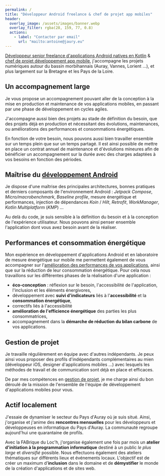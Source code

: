 ```yaml
---
permalink: /
title: "Développeur Android freelance & chef de projet app mobiles"
header: 
  overlay_image: /assets/images/banner.webp
  overlay_filter: rgba(28, 159, 77, 0.8)
  actions:
    - label: "Contacter par email"
      url: "mailto:antoine@jaury.eu"
---
```


<a href="/android" target="_blank">Développeur senior freelance d'applications Android natives en Kotlin</a> & <a href="/gestion-de-projet" target="_blank">chef de projet développement app mobile</a>, j'accompagne les projets numériques autour du bassin morbihannais (Auray, Vannes, Lorient ...), et plus largement sur la Bretagne et les Pays de la Loire.

## Un accompagnement large
Je vous propose un accompagnement pouvant aller de la conception à la mise en production et maintenance de vos applications mobiles, en passant par une phase de développement en cycles agiles.

J'accompagne aussi bien des projets au stade de définition du besoin, que des projets déjà en production et nécessitant des évolutions, maintenances, ou améliorations des performances et consommations énergétiques.

En fonction de votre besoin, nous pouvons aussi bien travailler ensemble sur un temps plein que sur un temps partagé. Il est ainsi possible de mettre en place un contrat annuel de maintenance et d'évolutions mineures afin de bénéficier un accompagnement sur la durée avec des charges adaptées à vos besoins en fonction des périodes.

## Maîtrise du <a href="/android" target="_blank">développement Android</a>
Je dispose d'une maîtrise des principales architectures, bonnes pratiques et derniers composants de l'environnement Android : *Jetpack Compose*, *Micro/macrobenchmark*, *Baseline profile*, mesure énergétique et performances, injection de dépendances *Koin* / *Hilt*, *Retrofit*, *WorkManager*, *Kotlin Multiplatform* (*KMP*) ...

Au delà du code, je suis sensible à la définition du besoin et à la conception de l'expérience utilisateur. Nous pouvons ainsi penser ensemble l'application dont vous avez besoin avant de la réaliser.

## Performances et consommation énergétique
Mon expérience en développement d'applications Android et en laboratoire de mesure énergétique sur mobile me permettent également de vous accompagner sur l'<a href="/performances" target="_blank">amélioration des performances de vos applications</a>, ainsi que sur la réduction de leur consommation énergétique. Pour cela nous travaillons sur les différentes phases de la réalisation d'une application : 
- **éco-conception** : réflexion sur le besoin, l'accessibilité de l'application, l'inclusion et les éléments énergivores, 
- développement avec **suivi d'indicateurs** liés à l'**accessibilité** et la **consommation énergétique**, 
- correctifs liés à l'accessibilité
- **amélioration de l'efficience énergétique** des parties les plus consommatrices, 
- accompagnement dans la **démarche de réduction du bilan carbone** de vos applications.

## Gestion de projet
Je travaille régulièrement en équipe avec d'autres indépendants. Je peux ainsi vous proposer des profils d'indépendants complémentaires au mien (développeur iOS, designer d'applications mobiles ...) avec lesquels les méthodes de travail et de communication sont déjà en place et efficaces. 

De par mes compétences en <a href="/gestion-de-projet" target="_blank">gestion de projet</a>, je me charge ainsi du bon déroulé de la mission de l'ensemble de l'équipe de développement d'applications mobiles pour vous.


## Actif localement

J'essaie de dynamiser le secteur du Pays d'Auray où je suis situé. Ainsi, j'organise et j'anime des **rencontres mensuelles** pour les développeurs et développeuses en informatique du Pays d'Auray. La communauté regroupe aujourd'hui une quarantaine de profils.

Avec la FABrique du Loc'h, j'organise également une fois par mois un **atelier d'initiation à la programmation informatique** destiné à un public *le plus large* et *diversifié* possible. Nous effectuons également des ateliers thématiques sur différents lieux et événements locaux. L'objectif est de créer un maximum d'**inclusion** dans le domaine et de **démystifier** le monde de la création d'applications et de sites web.

 